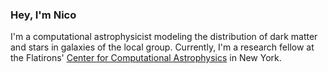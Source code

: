 ### Hey, I'm Nico


I'm a computational astrophysicist modeling the distribution of dark matter and stars in galaxies of the local group. Currently, I'm a research fellow at the Flatirons' [Center for Computational Astrophysics](https://www.simonsfoundation.org/flatiron/center-for-computational-astrophysics/) in New York. 

<!--
**jngaravitoc/jngaravitoc** is a ✨ _special_ ✨ repository because its `README.md` (this file) appears on your GitHub profile.


- 🔭 I’m currently working on ...
- 🌱 I’m currently learning ...
-->

